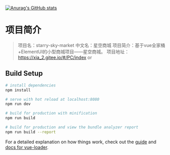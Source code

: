 [![Anurag's GitHub stats](https://github-readme-stats.vercel.app/api?username=xia-2)](https://appletest.cn/news/front_page/index_article.php?index=0)


# 项目简介

> 项目名：starry-sky-market
> 中文名：星空商城
> 项目简介：基于vue全家桶+ElementUI的小型商城项目——星空商城。
> 项目地址：https://xia_2.gitee.io/#/PC/index or 



## Build Setup

``` bash
# install dependencies
npm install

# serve with hot reload at localhost:8080
npm run dev

# build for production with minification
npm run build

# build for production and view the bundle analyzer report
npm run build --report
```

For a detailed explanation on how things work, check out the [guide](http://vuejs-templates.github.io/webpack/) and [docs for vue-loader](http://vuejs.github.io/vue-loader).
